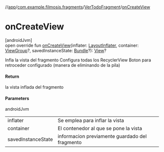 //[app](../../../index.md)/[com.example.filmosis.fragments](../index.md)/[VerTodoFragment](index.md)/[onCreateView](on-create-view.md)

# onCreateView

[androidJvm]\
open override fun [onCreateView](on-create-view.md)(inflater: [LayoutInflater](https://developer.android.com/reference/kotlin/android/view/LayoutInflater.html), container: [ViewGroup](https://developer.android.com/reference/kotlin/android/view/ViewGroup.html)?, savedInstanceState: [Bundle](https://developer.android.com/reference/kotlin/android/os/Bundle.html)?): [View](https://developer.android.com/reference/kotlin/android/view/View.html)?

Infla la vista del fragmento Configura todas los RecyclerView Boton para retroceder configurado (manera de eliminando de la pila)

#### Return

la vista inflada del fragmento

#### Parameters

androidJvm

| | |
|---|---|
| inflater | Se emplea para inflar la vista |
| container | El contenedor al que se pone la vista |
| savedInstanceState | informacion previamente guardado del fragmento |
